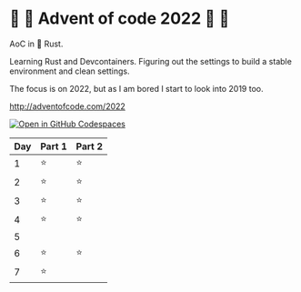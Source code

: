 # 🎄 🦀 Advent of code 2022 🦀 🎄

AoC in 🦀 Rust.

Learning Rust and Devcontainers. Figuring out the settings to build a stable environment and clean settings.

The focus is on 2022, but as I am bored I start to look into 2019 too.

http://adventofcode.com/2022

[![Open in GitHub Codespaces](https://github.com/codespaces/badge.svg)](https://github.com/codespaces/new?hide_repo_select=true&ref=main&repo=573026937)

| Day | Part 1 | Part 2 |
|---|---|---|
| 1 | ⭐ | ⭐ |
| 2 | ⭐ | ⭐ |
| 3 | ⭐ | ⭐ |
| 4 | ⭐ | ⭐ |
| 5 |   |   |
| 6 | ⭐ | ⭐ |
| 7 | ⭐ |  |
